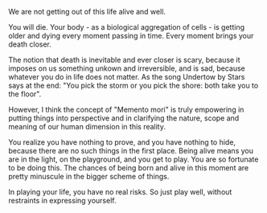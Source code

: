 We are not getting out of this life alive and well.

You will die. Your body - as a biological aggregation of cells - is getting older and dying every moment passing in time. Every moment brings your death closer.

The notion that death is inevitable and ever closer is scary, because it imposes on us something unkown and irreversible, and is sad, because whatever you do in life does not matter. As the song Undertow by Stars says at the end: "You pick the storm or you pick the shore: both take you to the floor".

However, I think the concept of "Memento mori" is truly empowering in putting things into perspective and in clarifying the nature, scope and meaning of our human dimension in this reality.

You realize you have nothing to prove, and you have nothing to hide, because there are no such things in the first place.
Being alive means you are in the light, on the playground, and you get to play.
You are so fortunate to be doing this.
The chances of being born and alive in this moment are pretty minuscule in the bigger scheme of things.

In playing your life, you have no real risks. So just play well, without restraints in expressing yourself.
